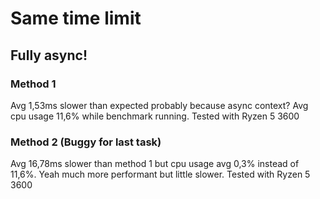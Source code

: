 # Same time limit

## Fully async!

### Method 1
Avg 1,53ms slower than expected probably because async context? Avg cpu usage 11,6% while benchmark running. Tested with Ryzen 5 3600

### Method 2 (Buggy for last task)
Avg 16,78ms slower than method 1 but cpu usage avg 0,3% instead of 11,6%. Yeah much more performant but little slower. Tested with Ryzen 5 3600
